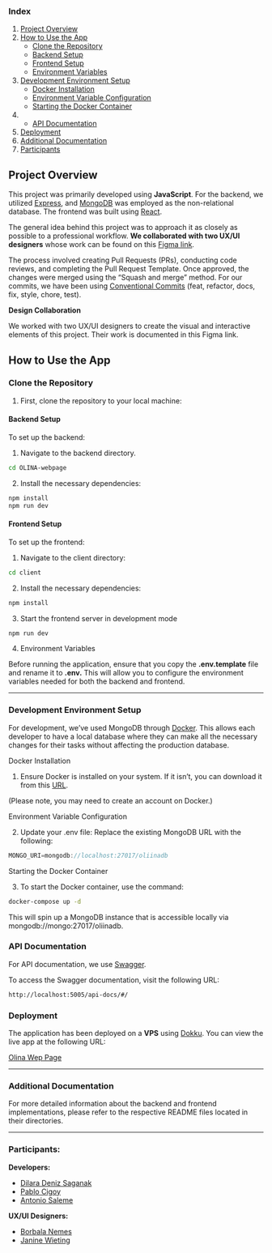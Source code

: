 ### Index

1. [Project Overview](#project-overview)
2. [How to Use the App](#how-to-use-the-app)
   - [Clone the Repository](#clone-the-repository)
   - [Backend Setup](#backend-setup)
   - [Frontend Setup](#frontend-setup)
   - [Environment Variables](#environment-variables)
3. [Development Environment Setup](#development-environment-setup)
   - [Docker Installation](#docker-installation)
   - [Environment Variable Configuration](#environment-variable-configuration)
   - [Starting the Docker Container](#starting-the-docker-container)
4. - [API Documentation](#api-documentation)
5. [Deployment](#deployment)
6. [Additional Documentation](#additional-documentation)
7. [Participants](#participants)

## Project Overview

This project was primarily developed using **JavaScript**. For the backend, we utilized [Express](https://expressjs.com/), and [MongoDB](https://www.mongodb.com/) was employed as the non-relational database. The frontend was built using [React](https://react.dev/).

The general idea behind this project was to approach it as closely as possible to a professional workflow. **We collaborated with two UX/UI designers** whose work can be found on this [Figma link](https://www.figma.com/design/Y6sBPY04gNVRd69kBeNTQt/OLINA'S-BLOG---Janine%2C-Bori?node-id=18-2).

The process involved creating Pull Requests (PRs), conducting code reviews, and completing the Pull Request Template. Once approved, the changes were merged using the “Squash and merge” method.
For our commits, we have been using [Conventional Commits](https://www.conventionalcommits.org/en/v1.0.0/) (feat, refactor, docs, fix, style, chore, test).

**Design Collaboration**

We worked with two UX/UI designers to create the visual and interactive elements of this project. Their work is documented in this Figma link.

## How to Use the App

### Clone the Repository

1. First, clone the repository to your local machine:

#### Backend Setup

To set up the backend:

1.  Navigate to the backend directory.

```bash
cd OLINA-webpage
```

2.  Install the necessary dependencies:

```bash
npm install
npm run dev
```

#### Frontend Setup

To set up the frontend:

1.  Navigate to the client directory:

```bash
cd client
```

2.  Install the necessary dependencies:

```bash
npm install
```

3.  Start the frontend server in development mode

```bash
npm run dev
```

4. Environment Variables

Before running the application, ensure that you copy the **.env.template** file and rename it to **.env.** This will allow you to configure the environment variables needed for both the backend and frontend.

---

### Development Environment Setup

For development, we’ve used MongoDB through [Docker](https://www.docker.com/). This allows each developer to have a local database where they can make all the necessary changes for their tasks without affecting the production database.

Docker Installation

1.  Ensure Docker is installed on your system. If it isn’t, you can download it from this [URL](https://www.docker.com/get-started/).

(Please note, you may need to create an account on Docker.)

Environment Variable Configuration

2.  Update your .env file: Replace the existing MongoDB URL with the following:

```js
MONGO_URI=mongodb://localhost:27017/oliinadb
```

Starting the Docker Container

3.  To start the Docker container, use the command:

```bash
docker-compose up -d
```

This will spin up a MongoDB instance that is accessible locally via mongodb://mongo:27017/oliinadb.

### API Documentation

For API documentation, we use [Swagger](https://swagger.io/).

To access the Swagger documentation, visit the following URL:

```bash
http://localhost:5005/api-docs/#/
```

### Deployment

The application has been deployed on a **VPS** using [Dokku](https://dokku.com/). You can view the live app at the following URL:

[Olina Wep Page](https://olina.versanetsolutions.com/)

---

### Additional Documentation

For more detailed information about the backend and frontend implementations, please refer to the respective README files located in their directories.

---

### Participants:

**Developers:**

- [Dilara Deniz Saganak](https://www.linkedin.com/in/dilara-deniz-saganak-45190b146/)
- [Pablo Cigoy](https://www.linkedin.com/in/pablo-cigoy/)
- [Antonio Saleme](https://www.linkedin.com/in/antonio-saleme-sastre/)

**UX/UI Designers:**

- [Borbala Nemes](https://www.linkedin.com/in/borinemes/)
- [Janine Wieting](https://www.linkedin.com/in/janine-wieting/)
